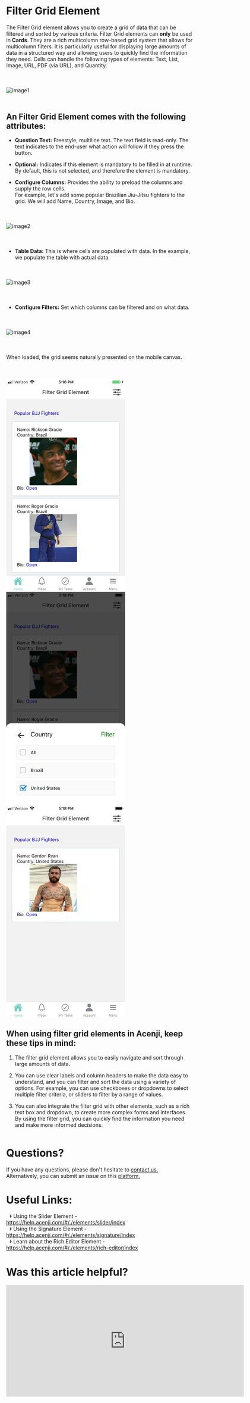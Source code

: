 # Filter Grid Element

The Filter Grid element allows you to create a grid of data that can be filtered and sorted by various criteria. Filter Grid elements can **only** be used in **Cards**. They are a rich multicolumn row-based grid system that allows for multicolumn filters. It is particularly useful for displaying large amounts of data in a structured way and allowing users to quickly find the information they need.
Cells can handle the following types of elements: Text, List, Image, URL, PDF (via URL), and Quantity.
<p style="margin-top:50px;"></p>

![image1](../../../../images/cards/elements/filter-grid/filter-grid1.png)
<p style="margin-top:50px;"></p>

## An Filter Grid Element comes with the following attributes:

- **Question Text:** Freestyle, multiline text. The text field is read-only. The text indicates to the end-user what action will follow if they press the button.  

- **Optional:** Indicates if this element is mandatory to be filled in at runtime. By default, this is not selected, and therefore the element is mandatory.  

- **Configure Columns:** Provides the ability to preload the columns and supply the row cells.   
For example, let's add some popular Brazilian Jiu-Jitsu fighters to the grid. We will add Name, Country, Image, and Bio.  
<p style="margin-top:50px;"></p>

![image2](../../../../images/cards/elements/filter-grid/filter-grid2.png)
<p style="margin-top:50px;"></p>

   
- **Table Data:** This is where cells are populated with data. In the example, we populate the table with actual data.
<p style="margin-top:50px;"></p>

![image3](../../../../images/cards/elements/filter-grid/filter-grid3.png)
<p style="margin-top:50px;"></p>

- **Configure Filters:** Set which columns can be filtered and on what data.
<p style="margin-top:50px;"></p>

![image4](../../../../images/cards/elements/filter-grid/filter-grid4.png)
<p style="margin-top:50px;"></p>

When loaded, the grid seems naturally presented on the mobile canvas.
<p style="margin-top:50px;"></p>


<img src="./images/cards/elements/filter-grid/filter-grid6.jpg" alt="" width="320" style="padding-right: 45px;">

<img src="./images/cards/elements/filter-grid/filter-grid5.jpg" alt="" width="320" style="padding-right: 45px;">

<img src="./images/cards/elements/filter-grid/filter-grid7.jpg" alt="" width="320" style="padding-right: 35px;">  
  

  
  
## When using filter grid elements in Acenji, keep these tips in mind:   
    
1. The filter grid element allows you to easily navigate and sort through large amounts of data.   
  
2. You can use clear labels and column headers to make the data easy to understand, and you can filter and sort the data using a variety of options. For example, you can use checkboxes or dropdowns to select multiple filter criteria, or sliders to filter by a range of values.  
    
3. You can also integrate the filter grid with other elements, such as a rich text box and dropdown, to create more complex forms and interfaces. By using the filter grid, you can quickly find the information you need and make more informed decisions.  
  

<p style="margin-top:50px;"></p>



# Questions? 

If you have any questions, please don't hesitate to <a href="https://www.acenji.com/contact" target="_blank" rel="noopener">contact us.</a>   
Alternatively, you can submit an issue on this <a href="https://github.com/acenji/acenji-help/issues" target="_blank" rel="noopener">platform.</a>  
<p style="margin-top:30px;"></p>


# Useful Links:

<span class="triangle"></span> Using the Slider Element - https://help.acenji.com/#/./elements/slider/index     
<span class="triangle"></span> Using the Signature Element - https://help.acenji.com/#/./elements/signature/index  
<span class="triangle"></span> Learn about the Rich Editor Element - https://help.acenji.com/#/./elements/rich-editor/index
<style>
.triangle {
display: inline-block;
width: 0;
height: 0;
border-style: solid;
border-width: 5px 0 5px 5px;
border-color: transparent transparent transparent #595959;
margin-left: 10px;
}
</style>
<p style="margin-top:30px;"></p>


# Was this article helpful?


<iframe src="https://docs.google.com/forms/d/e/1FAIpQLSdl5dvbimdEqlFwd2GO-HJLBU29OIVPZbv-T4gzYIEFfDW8yA/viewform?embedded=true" width="640" height="300" frameborder="0" marginheight="0" marginwidth="0">Wird geladen…</iframe>











